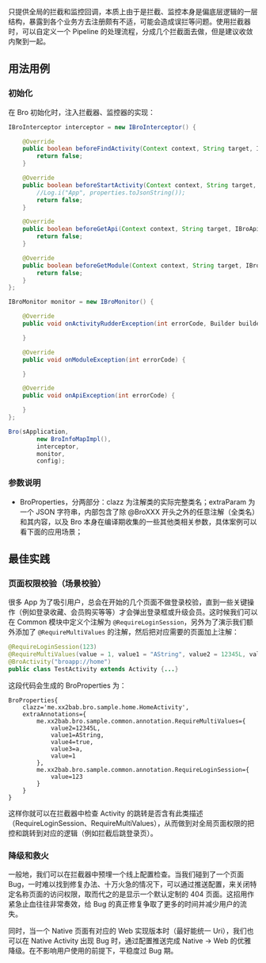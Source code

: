 只提供全局的拦截和监控回调，本质上由于是拦截、监控本身是偏底层逻辑的一层结构，暴露到各个业务方去注册颇有不适，可能会造成误拦等问题。使用拦截器时，可以自定义一个 Pipeline 的处理流程，分成几个拦截面去做，但是建议收敛内聚到一起。

## 用法用例

### 初始化

在 Bro 初始化时，注入拦截器、监控器的实现：

``` java
IBroInterceptor interceptor = new IBroInterceptor() {

    @Override
    public boolean beforeFindActivity(Context context, String target, Intent intent, BroProperties properties) {
        return false;
    }

    @Override
    public boolean beforeStartActivity(Context context, String target, Intent intent, BroProperties properties) {
        //Log.i("App", properties.toJsonString());
        return false;
    }

    @Override
    public boolean beforeGetApi(Context context, String target, IBroApi api, BroProperties properties) {
        return false;
    }

    @Override
    public boolean beforeGetModule(Context context, String target, IBroModule module, BroProperties properties) {
        return false;
    }
};

IBroMonitor monitor = new IBroMonitor() {

    @Override
    public void onActivityRudderException(int errorCode, Builder builder) {

    }

    @Override
    public void onModuleException(int errorCode) {

    }

    @Override
    public void onApiException(int errorCode) {

    }
};

Bro(sApplication,
        new BroInfoMapImpl(),
        interceptor,
        monitor,
        config);
```
### 参数说明

- BroProperties，分两部分：clazz 为注解类的实际完整类名；extraParam 为一个 JSON 字符串，内部包含了除 @BroXXX 开头之外的任意注解（全类名）和其内容，以及 Bro 本身在编译期收集的一些其他类相关参数，具体案例可以看下面的应用场景；

## 最佳实践

### 页面权限校验（场景校验）

很多 App 为了吸引用户，总会在开始的几个页面不做登录校验，直到一些关键操作（例如登录收藏、会员购买等等）才会弹出登录框或升级会员。这时候我们可以在 Common 模块中定义个注解为 `@RequireLoginSession`，另外为了演示我们额外添加了 `@RequireMultiValues` 的注解，然后把对应需要的页面加上注解：

``` java
@RequireLoginSession(123)
@RequireMultiValues(value = 1, value1 = "AString", value2 = 12345L, value3 = 'a', value4 = true)
@BroActivity("broapp://home")
public class TestActivity extends Activity {...}
```

这段代码会生成的 BroProperties 为：

```
BroProperties{
    clazz='me.xx2bab.bro.sample.home.HomeActivity', 
    extraAnnotations={
        me.xx2bab.bro.sample.common.annotation.RequireMultiValues={
            value2=12345L, 
            value1=AString, 
            value4=true, 
            value3=a,
            value=1
        },
        me.xx2bab.bro.sample.common.annotation.RequireLoginSession={
            value=123
        }
    }
}
```

这样你就可以在拦截器中检查 Activity 的跳转是否含有此类描述（RequireLoginSession、RequireMultiValues），从而做到对全局页面权限的把控和跳转到对应的逻辑（例如拦截后跳登录页）。

### 降级和救火

一般地，我们可以在拦截器中预埋一个线上配置检查。当我们碰到了一个页面 Bug，一时难以找到修复办法、十万火急的情况下，可以通过推送配置，来关闭特定名称页面的访问权限，取而代之的是显示一个默认定制的 404 页面。这招用作紧急止血往往非常奏效，给 Bug 的真正修复争取了更多的时间并减少用户的流失。

同时，当一个 Native 页面有对应的 Web 实现版本时（最好能统一 Uri），我们也可以在 Native Activity 出现 Bug 时，通过配置推送完成 Native -> Web 的优雅降级。在不影响用户使用的前提下，平稳度过 Bug 期。


